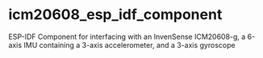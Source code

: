 # icm20608_esp_idf_component

ESP-IDF Component for interfacing with an InvenSense ICM20608-g, a 6-axis IMU containing a 3-axis accelerometer, and a 3-axis gyroscope
